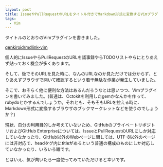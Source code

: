 ```yaml
---
layout: post
title: IssueやPullRequestのURLをタイトル付きでMarkdown形式に変換するVimプラグイン 
tags:
  - Vim
---
```

タイトルのとおりのVimプラグインを書きました。

[genkiroid/mdlink-vim](https://github.com/genkiroid/mdlink-vim)

<!--more-->

個人的にIssueやらPullRequestのURLを議事録やらTODOリストやらにとりあえず貼っておく機会が多くあります。

そして、後でそのURLを見た時に、なんのURLなのか見ただけでは分からず、とりあえずブラウザで開いて確認するという若干無駄な作業が発生していました。

そこで、おそらく他に便利な方法はあるんだろうなとは思いつつ、Vimプラグインを書いてみました。(普通は、Octokitを利用したgemかなんかを作って、rubydoとかするんでしょうか。それとも、そもそもURLを控える時に、Markdown形式に変換するブラウザのブックマークレットなどを使うのでしょうか？)

現状、自分の利用目的しか考えていないため、GitHubのプライベートリポジトリおよびGitHub Enterpriseについては、IssueとPullRequestのURLにしか対応していなかったり、GitHub以外のWebページに関しては、UTF-8以外のページには非対応で、headタグ内にtitleがあるという普通の構成のものにしか対応していなかったり、いろいろ雑です。

とはいえ、気が向いたら一度使ってみていただけると幸いです。

